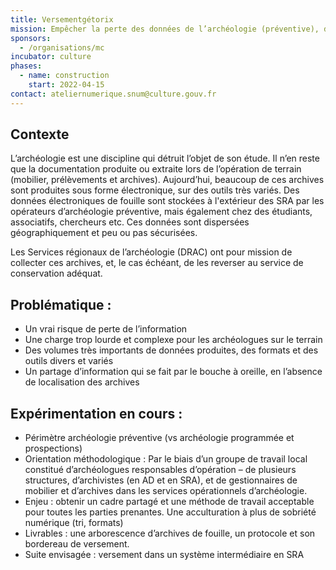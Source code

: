 ```yaml
---
title: Versementgétorix
mission: Empêcher la perte des données de l’archéologie (préventive), de plus en plus numérique. Rationnaliser la collecte de ces archives pour faciliter le travail des archéologues sur le terrain, puis des gestionnaires de documentation et des archivistes.
sponsors:
  - /organisations/mc
incubator: culture
phases:
  - name: construction
    start: 2022-04-15
contact: ateliernumerique.snum@culture.gouv.fr
---
```


## Contexte  

L’archéologie est une discipline qui détruit l’objet de son étude.
Il n’en reste que la documentation produite ou extraite lors de l’opération de terrain (mobilier, prélèvements et archives).
Aujourd’hui, beaucoup de ces archives sont produites sous forme électronique, sur des outils très variés.
Des données électroniques de fouille sont stockées à l'extérieur des SRA par les opérateurs d’archéologie préventive, mais également chez des étudiants, associatifs, chercheurs etc. 
Ces données sont dispersées géographiquement et peu ou pas sécurisées.

Les Services régionaux de l’archéologie (DRAC) ont pour mission de collecter ces archives, et, le cas échéant, de les reverser au service de conservation adéquat.

## Problématique :

- Un vrai risque de perte de l’information
- Une charge trop lourde et complexe pour les archéologues sur le terrain
- Des volumes très importants de données produites, des formats et des outils divers et variés
- Un partage d’information qui se fait par le bouche à oreille, en l’absence de localisation des archives

## Expérimentation en cours :

- Périmètre archéologie préventive (vs archéologie programmée et prospections)
- Orientation méthodologique :
Par le biais d’un groupe de travail local constitué d’archéologues responsables d’opération – de plusieurs structures, d’archivistes (en AD et en SRA), et de gestionnaires de mobilier et d’archives dans les services opérationnels d’archéologie.
- Enjeu : obtenir un cadre partagé et une méthode de travail acceptable pour toutes les parties prenantes. Une acculturation à plus de sobriété numérique (tri, formats)
- Livrables : une arborescence d’archives de fouille, un protocole et son bordereau de versement.
- Suite envisagée : versement dans un système intermédiaire en SRA 

